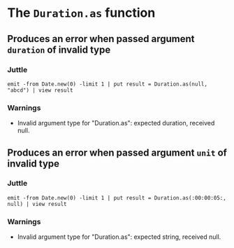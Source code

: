 # The `Duration.as` function

## Produces an error when passed argument `duration` of invalid type

### Juttle

    emit -from Date.new(0) -limit 1 | put result = Duration.as(null, "abcd") | view result

### Warnings

  * Invalid argument type for "Duration.as": expected duration, received null.

## Produces an error when passed argument `unit` of invalid type

### Juttle

    emit -from Date.new(0) -limit 1 | put result = Duration.as(:00:00:05:, null) | view result

### Warnings

  * Invalid argument type for "Duration.as": expected string, received null.
